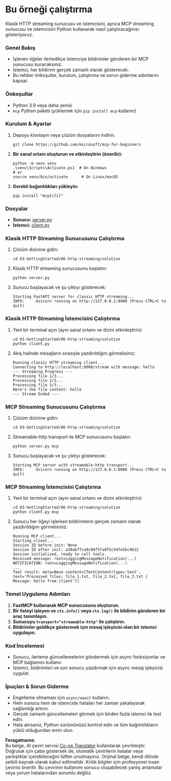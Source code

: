 <!--
CO_OP_TRANSLATOR_METADATA:
{
  "original_hash": "4c4da5949611d91b06d8a5d450aae8d6",
  "translation_date": "2025-07-13T21:19:43+00:00",
  "source_file": "03-GettingStarted/06-http-streaming/solution/python/README.md",
  "language_code": "tr"
}
-->
# Bu örneği çalıştırma

Klasik HTTP streaming sunucusu ve istemcisini, ayrıca MCP streaming sunucusu ve istemcisini Python kullanarak nasıl çalıştıracağınızı gösteriyoruz.

### Genel Bakış

- İşlenen öğeler ilerledikçe istemciye bildirimler gönderen bir MCP sunucusu kuracaksınız.
- İstemci, her bildirimi gerçek zamanlı olarak gösterecek.
- Bu rehber önkoşullar, kurulum, çalıştırma ve sorun giderme adımlarını kapsar.

### Önkoşullar

- Python 3.9 veya daha yenisi
- `mcp` Python paketi (yüklemek için `pip install mcp` kullanın)

### Kurulum & Ayarlar

1. Depoyu klonlayın veya çözüm dosyalarını indirin.

   ```pwsh
   git clone https://github.com/microsoft/mcp-for-beginners
   ```

1. **Bir sanal ortam oluşturun ve etkinleştirin (önerilir):**

   ```pwsh
   python -m venv venv
   .\venv\Scripts\Activate.ps1  # On Windows
   # or
   source venv/bin/activate      # On Linux/macOS
   ```

1. **Gerekli bağımlılıkları yükleyin:**

   ```pwsh
   pip install "mcp[cli]"
   ```

### Dosyalar

- **Sunucu:** [server.py](../../../../../../03-GettingStarted/06-http-streaming/solution/python/server.py)
- **İstemci:** [client.py](../../../../../../03-GettingStarted/06-http-streaming/solution/python/client.py)

### Klasik HTTP Streaming Sunucusunu Çalıştırma

1. Çözüm dizinine gidin:

   ```pwsh
   cd 03-GettingStarted/06-http-streaming/solution
   ```

2. Klasik HTTP streaming sunucusunu başlatın:

   ```pwsh
   python server.py
   ```

3. Sunucu başlayacak ve şu çıktıyı gösterecek:

   ```
   Starting FastAPI server for classic HTTP streaming...
   INFO:     Uvicorn running on http://127.0.0.1:8000 (Press CTRL+C to quit)
   ```

### Klasik HTTP Streaming İstemcisini Çalıştırma

1. Yeni bir terminal açın (aynı sanal ortamı ve dizini etkinleştirin):

   ```pwsh
   cd 03-GettingStarted/06-http-streaming/solution
   python client.py
   ```

2. Akış halinde mesajların sırasıyla yazdırıldığını görmelisiniz:

   ```text
   Running classic HTTP streaming client...
   Connecting to http://localhost:8000/stream with message: hello
   --- Streaming Progress ---
   Processing file 1/3...
   Processing file 2/3...
   Processing file 3/3...
   Here's the file content: hello
   --- Stream Ended ---
   ```

### MCP Streaming Sunucusunu Çalıştırma

1. Çözüm dizinine gidin:  
   ```pwsh
   cd 03-GettingStarted/06-http-streaming/solution
   ```  
2. Streamable-http transport ile MCP sunucusunu başlatın:  
   ```pwsh
   python server.py mcp
   ```  
3. Sunucu başlayacak ve şu çıktıyı gösterecek:  
   ```
   Starting MCP server with streamable-http transport...
   INFO:     Uvicorn running on http://127.0.0.1:8000 (Press CTRL+C to quit)
   ```

### MCP Streaming İstemcisini Çalıştırma

1. Yeni bir terminal açın (aynı sanal ortamı ve dizini etkinleştirin):  
   ```pwsh
   cd 03-GettingStarted/06-http-streaming/solution
   python client.py mcp
   ```  
2. Sunucu her öğeyi işlerken bildirimlerin gerçek zamanlı olarak yazdırıldığını görmelisiniz:  
   ```
   Running MCP client...
   Starting client...
   Session ID before init: None
   Session ID after init: a30ab7fca9c84f5fa8f5c54fe56c9612
   Session initialized, ready to call tools.
   Received message: root=LoggingMessageNotification(...)
   NOTIFICATION: root=LoggingMessageNotification(...)
   ...
   Tool result: meta=None content=[TextContent(type='text', text='Processed files: file_1.txt, file_2.txt, file_3.txt | Message: hello from client')]
   ```

### Temel Uygulama Adımları

1. **FastMCP kullanarak MCP sunucusunu oluşturun.**  
2. **Bir listeyi işleyen ve `ctx.info()` veya `ctx.log()` ile bildirim gönderen bir araç tanımlayın.**  
3. **Sunucuyu `transport="streamable-http"` ile çalıştırın.**  
4. **Bildirimler geldikçe göstermek için mesaj işleyicisi olan bir istemci uygulayın.**

### Kod İncelemesi
- Sunucu, ilerleme güncellemelerini göndermek için async fonksiyonlar ve MCP bağlamını kullanır.  
- İstemci, bildirimleri ve son sonucu yazdırmak için async mesaj işleyicisi uygular.

### İpuçları & Sorun Giderme

- Engelleme olmaması için `async/await` kullanın.  
- Hem sunucu hem de istemcide hataları her zaman yakalayarak sağlamlığı artırın.  
- Gerçek zamanlı güncellemeleri görmek için birden fazla istemci ile test edin.  
- Hata alırsanız, Python sürümünüzü kontrol edin ve tüm bağımlılıkların yüklü olduğundan emin olun.

**Feragatname**:  
Bu belge, AI çeviri servisi [Co-op Translator](https://github.com/Azure/co-op-translator) kullanılarak çevrilmiştir. Doğruluk için çaba göstersek de, otomatik çevirilerin hatalar veya yanlışlıklar içerebileceğini lütfen unutmayınız. Orijinal belge, kendi dilinde yetkili kaynak olarak kabul edilmelidir. Kritik bilgiler için profesyonel insan çevirisi önerilir. Bu çevirinin kullanımı sonucu oluşabilecek yanlış anlamalar veya yorum hatalarından sorumlu değiliz.